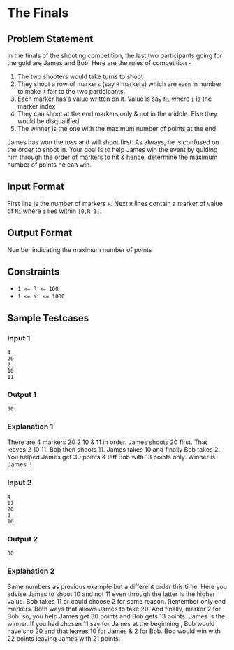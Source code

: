 # The Finals
## Problem Statement
In the finals of the shooting competition, the last two participants going for the gold are James and Bob. Here are the rules of competition -
1. The two shooters would take turns to shoot
2. They shoot a row of markers (say `R` markers) which are `even` in number to make it fair to the two participants.
3. Each marker has a value written on it. Value is say `Ni` where `i` is the marker index
4. They can shoot at the end markers only & not in the middle. Else they would be disqualified.
5. The winner is the one with the maximum number of points at the end.

James has won the toss and will shoot first. As always, he is confused on the order to shoot in. Your goal is to help James win the event by guiding him through the order of markers to hit & hence, determine the maximum number of points he can win.

## Input Format
First line is the number of markers `R`.
Next `R` lines contain a marker of value of `Ni` where `i` lies within `[0,R-1]`.
## Output Format
Number indicating the maximum number of points
## Constraints
- `1 <= R <= 100`
- `1 <= Ni <= 1000`
## Sample Testcases

### Input 1
```
4
20
2
10
11
```
### Output 1
```
30
```
### Explanation 1
There are 4 markers 20 2 10 & 11 in order. James shoots 20 first. That leaves 2 10 11. Bob then shoots 11. James takes 10 and finally Bob takes 2. You helped James get 30 points & left Bob with 13 points only. Winner is James !!

### Input 2
```
4
11
20
2
10
```
### Output 2
```
30
```
### Explanation 2
Same numbers as previous example but a different order this time. Here you advise James to shoot 10 and not 11 even through the latter is the higher value. Bob takes 11 or could choose 2 for some reason. Remember only end markers. Both ways that allows James to take 20. And finally, marker 2 for Bob. so, you help James get 30 points and Bob gets 13 points. James is the winner.
If you had chosen 11 say for James at the beginning , Bob would have sho 20 and that leaves 10 for James & 2 for Bob. Bob would win with 22 points leaving James with 21 points.